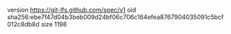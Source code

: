 version https://git-lfs.github.com/spec/v1
oid sha256:ebe7f47d04b3beb009d24bf06c706c164efea8767904035091c5bcf012c8db8d
size 1198

